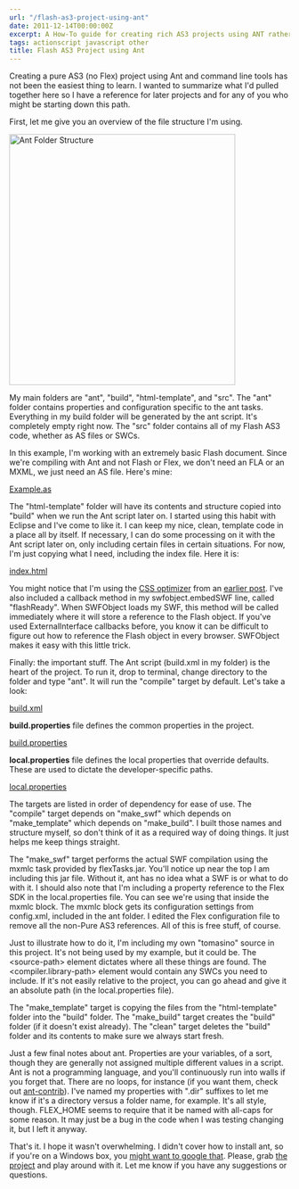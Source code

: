 ```yaml
---
url: "/flash-as3-project-using-ant"
date: 2011-12-14T00:00:00Z
excerpt: A How-To guide for creating rich AS3 projects using ANT rather than Flash.
tags: actionscript javascript other
title: Flash AS3 Project using Ant
---
```


Creating a pure AS3 (no Flex) project using Ant and command line tools
has not been the easiest thing to learn. I wanted to summarize what I'd
pulled together here so I have a reference for later projects and for
any of you who might be starting down this path.

First, let me give you an overview of the file structure I'm using.

<img width="406" height="450" layout="responsive" src="//labs.tomasino.org/assets/images/ant-folder-structure.png" alt="Ant Folder Structure"></img>

My main folders are "ant", "build", "html-template", and "src". The
"ant" folder contains properties and configuration specific to the ant
tasks. Everything in my build folder will be generated by the ant
script. It's completely empty right now. The "src" folder contains all
of my Flash AS3 code, whether as AS files or SWCs.

In this example, I'm working with an extremely basic Flash document.
Since we're compiling with Ant and not Flash or Flex, we don't need an
FLA or an MXML, we just need an AS file. Here's mine:

[Example.as](//github.com/jamestomasino/ANTExample/blob/master/src/org/tomasino/projects/antexample/Example.as)

The "html-template" folder will have its contents and structure copied
into "build" when we run the Ant script later on. I started using this
habit with Eclipse and I've come to like it. I can keep my nice, clean,
template code in a place all by itself. If necessary, I can do some
processing on it with the Ant script later on, only including certain
files in certain situations. For now, I'm just copying what I need,
including the index file. Here it is:

[index.html](//github.com/jamestomasino/ANTExample/blob/master/html-template/index.html)

You might notice that I'm using the [CSS optimizer][] from an [earlier
post][CSS optimizer]. I've also included a callback method in my
swfobject.embedSWF line, called "flashReady". When SWFObject loads my
SWF, this method will be called immediately where it will store a
reference to the Flash object. If you've used ExternalInterface
callbacks before, you know it can be difficult to figure out how to
reference the Flash object in every browser. SWFObject makes it easy
with this little trick.

Finally: the important stuff. The Ant script (build.xml in my folder) is
the heart of the project. To run it, drop to terminal, change directory
to the folder and type "ant". It will run the "compile" target by
default. Let's take a look:

[build.xml](//github.com/jamestomasino/ANTExample/blob/master/build.xml)

**build.properties** file defines
the common properties in the project.

[build.properties](//github.com/jamestomasino/ANTExample/blob/master/ant/build.properties)

**local.properties** file defines
the local properties that override defaults. These are used to dictate
the developer-specific paths.

[local.properties](//github.com/jamestomasino/ANTExample/blob/master/ant/local.properties)

The targets are listed in order of dependency for ease of use. The
"compile" target depends on "make_swf" which depends on
"make_template" which depends on "make_build". I built those names and
structure myself, so don't think of it as a required way of doing
things. It just helps me keep things straight.

The "make_swf" target performs the actual SWF compilation using the
mxmlc task provided by flexTasks.jar. You'll notice up near the top I am
including this jar file. Without it, ant has no idea what a SWF is or
what to do with it. I should also note that I'm including a property
reference to the Flex SDK in the local.properties file. You can see
we're using that inside the mxmlc block. The mxmlc block gets its
configuration settings from config.xml, included in the ant folder. I
edited the Flex configuration file to remove all the non-Pure AS3
references. All of this is free stuff, of course.

Just to illustrate how to do it, I'm including my own "tomasino" source
in this project. It's not being used by my example, but it could be. The
&lt;source-path> element dictates where all these things are found. The
&lt;compiler.library-path> element would contain any SWCs you need to
include. If it's not easily relative to the project, you can go ahead
and give it an absolute path (in the local.properties file).

The "make_template" target is copying the files from the
"html-template" folder into the "build" folder. The "make_build" target
creates the "build" folder (if it doesn't exist already). The "clean"
target deletes the "build" folder and its contents to make sure we
always start fresh.

Just a few final notes about ant. Properties are your variables, of a
sort, though they are generally not assigned multiple different values
in a script. Ant is not a programming language, and you'll continuously
run into walls if you forget that. There are no loops, for instance (if
you want them, check out [ant-contrib][]). I've named my properties with
".dir" suffixes to let me know if it's a directory versus a folder name,
for example. It's all style, though. FLEX_HOME seems to require that it
be named with all-caps for some reason. It may just be a bug in the code
when I was testing changing it, but I left it anyway.

That's it. I hope it wasn't overwhelming. I didn't cover how to install
ant, so if you're on a Windows box, you [might want to google that][].
Please, grab [the project][] and play around with it. Let me know if you
have any suggestions or questions.

  [Ant Folder Structure]: //labs.tomasino.org/assets/images/ant-folder-structure.png
  [CSS optimizer]: //labs.tomasino.org/optimized-css-via-php/
  [ant-contrib]: //ant-contrib.sourceforge.net/
  [might want to google that]: //bit.ly/t6TLZo
  [the project]: //github.com/jamestomasino/ANTExample
